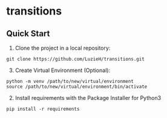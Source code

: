 # transitions

## Quick Start
1. Clone the project in a local repository:
```
git clone https://github.com/LuzieH/transitions.git
```
3. Create Virtual Environment (Optional):
```
python -m venv /path/to/new/virtual/environment
source /path/to/new/virtual/environment/bin/activate
```
2. Install requirements with the Package Installer for Python3
```
pip install -r requirements
```

